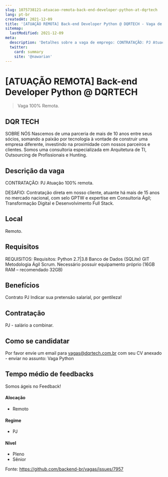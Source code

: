 ```yaml
---
slug: 1075738121-atuacao-remota-back-end-developer-python-at-dqrtech
lang: pt-br
createdAt: 2021-12-09
title: '[ATUAÇÃO REMOTA] Back-end Developer Python @ DQRTECH - Vaga de Emprego'
sitemap:
  lastModified: 2021-12-09
meta:
  description: 'Detalhes sobre a vaga de emprego: CONTRATAÇÃO: PJ Atuação 100% remota.  DESAFIO: Contratação direta em nosso cliente, atuante há mais de 15 anos no mercado nacional, com selo GPTW e expertise em Consultoria Ágil; Transformação Digital e Desenvolvimento Full Stack.'
  twitter:
    card: summary
    site: '@nawarian'
---
```


# [ATUAÇÃO REMOTA] Back-end Developer Python @ DQRTECH

<!--
==================================================
Vaga for remoto durante a pandemia informar no texto "100% Remota"
==================================================
-->
<!-- 
==================================================
POR FAVOR, SÓ POSTE SE A VAGA FOR PARA BACK-END!

Não faça distinção de gênero no título da vaga.

Use: "Back-End Developer" ao invés de 
"Desenvolvedor Back-End" \o/

Exemplo: `[São Paulo] Back-End Developer @ NOME DA EMPRESA`
==================================================
-->
<!--
==================================================
Caso a vaga for remoto durante a pandemia deixar a linha abaixo
==================================================
-->
> Vaga 100% Remota.

## DQR TECH
SOBRE NÓS
Nascemos de uma parceria de mais de 10 anos entre seus sócios, somando a paixão por tecnologia à vontade de construir uma empresa diferente, investindo na proximidade com nossos parceiros e clientes. Somos uma consultoria especializada em Arquitetura de TI, Outsourcing de Profissionais e Hunting.

## Descrição da vaga

CONTRATAÇÃO: PJ
Atuação 100% remota. 

DESAFIO: 
Contratação direta em nosso cliente, atuante há mais de 15 anos no mercado nacional, com selo GPTW e expertise em Consultoria Ágil; 
Transformação Digital e Desenvolvimento Full Stack. 



## Local

Remoto.

## Requisitos

REQUISITOS:
Requisitos: Python 2.7|3.8
Banco de Dados (SQLite)
GIT
Metodologia Ágil Scrum.
Necessário possuir equipamento próprio (16GB RAM – recomendado 32GB)

## Benefícios

Contrato PJ
Indicar sua pretensão salarial, por gentileza!


## Contratação

PJ - salário a combinar.

## Como se candidatar

Por favor envie um email para vagas@dqrtech.com.br com seu CV anexado - enviar no assunto: Vaga Python

## Tempo médio de feedbacks
Somos ágeis no Feedback!


#### Alocação
- Remoto

#### Regime
- PJ

#### Nível
- Pleno
- Sênior




Fonte: https://github.com/backend-br/vagas/issues/7957